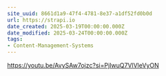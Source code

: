 ```yaml
---
site_uuid: 8661d1a9-47f4-4781-8e37-a1df52fd0b0d
url: https://strapi.io
date_created: 2025-03-19T00:00:00.000Z
date_modified: 2025-03-24T00:00:00.000Z
tags:
- Content-Management-Systems
---
```







https://youtu.be/AvySAw7ojzc?si=PjIwuQ7VlVleVyON

